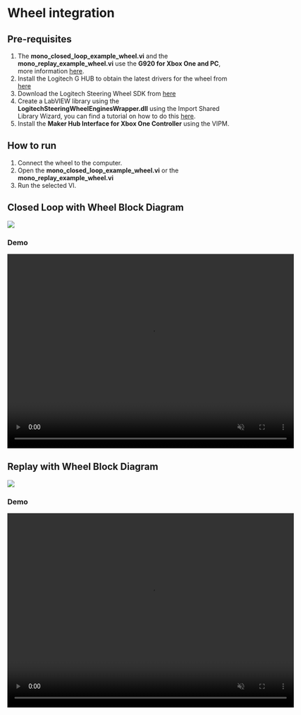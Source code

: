 # Wheel integration

## Pre-requisites
1. The **mono_closed_loop_example_wheel.vi** and the **mono_replay_example_wheel.vi** use the **G920 for Xbox One and PC**, more information [here](https://www.logitechg.com/en-us/products/driving/driving-force-racing-wheel.html).
1. Install the Logitech G HUB to obtain the latest drivers for the wheel from [here](https://www.logitechg.com/en-us/innovation/g-hub.html)
1. Download the Logitech Steering Wheel SDK from [here](https://www.logitechg.com/en-us/innovation/developer-lab.html)
1. Create a LabVIEW library using the **LogitechSteeringWheelEnginesWrapper.dll** using the Import Shared Library Wizard, you can find a tutorial on how to do this [here](http://zone.ni.com/reference/en-XX/help/371361R-01/lvhowto/example_import_shared_library/).
1. Install the **Maker Hub Interface for Xbox One Controller** using the VIPM.

## How to run
1. Connect the wheel to the computer. 
1. Open the **mono_closed_loop_example_wheel.vi** or the **mono_replay_example_wheel.vi** 
1. Run the selected VI.

## Closed Loop with Wheel Block Diagram
<div class="img_container">
    <img class="lg_img" src="https://github.com/monoDriveIO/documentation/raw/wheel_integration/docs/LV_client/tutorials/closed_loop_connections.png"/>
</div>

### Demo
<div class="img_container">
  <video width=650px height=440px muted controls autoplay loop>
    <source src="http://cdn.monodrive.io/readthedocs/closed-loop.mp4" type="video/mp4">
  </video>
</div>


## Replay with Wheel Block Diagram
<div class="img_container">
    <img class="lg_img" src="https://github.com/monoDriveIO/documentation/raw/wheel_integration/docs/LV_client/tutorials/replay_connections.png"/>
</div>

### Demo
<div class="img_container">
  <video width=650px height=440px muted controls autoplay loop>
    <source src="http://cdn.monodrive.io/readthedocs/replay.mp4" type="video/mp4">
  </video>
</div>


<p>&nbsp;</p>

